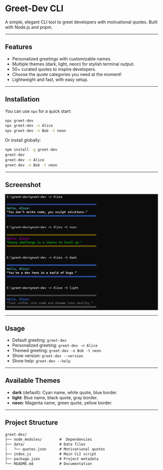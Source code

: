 # Greet-Dev CLI

A simple, elegant CLI tool to greet developers with motivational quotes. Built with Node.js and pnpm.

---

## Features

- Personalized greetings with customizable names.
- Multiple themes (dark, light, neon) for stylish terminal output.
- 50+ curated quotes to inspire developers.
- Choose the quote categories you need at the moment!
- Lightweight and fast, with easy setup.

---

## Installation

You can use `npx` for a quick start:

```bash
npx greet-dev
npx greet-dev -n Alice
npx greet-dev -n Bob -t neon
```

Or install globally:

```bash
npm install -g greet-dev
greet-dev
greet-dev -n Alice
greet-dev -n Bob -t neon
```

---

## Screenshot

![terminal-image](greet-dev-terminal.png)

---

## Usage

- Default greeting: `greet-dev`
- Personalized greeting: `greet-dev -n Alice`
- Themed greeting: `greet-dev -n Bob -t neon`
- Show version: `greet-dev --version`
- Show help: `greet-dev --help`

---

## Available Themes

- **dark** (default): Cyan name, white quote, blue border.
- **light**: Blue name, black quote, gray border.
- **neon**: Magenta name, green quote, yellow border.

---

## Project Structure

```
greet-dev/
├── node_modules/        #  Dependencies
├── data/                # Data files
│   └── quotes.json      # Motivational quotes
├── index.js             # Main CLI script
├── package.json         # Project metadata
└── README.md            # Documentation
```

